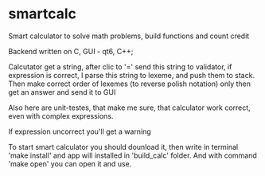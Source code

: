 # smartcalc
Smart calculator to solve math problems, build functions and count credit

Backend written on C, GUI - qt6, C++;

Calcutator get a string, after clic to '=' send this string to validator, if expression is correct, I parse this string to lexeme, and push them to stack.
Then make correct order of lexemes (to reverse polish notation) only then get an answer and send it to GUI

Also here are unit-testes, that make me sure, that calculator work correct, even with complex expressions.

If expression  uncorrect you'll get a warning


To start smart calculator you should dounload it, then write in terminal 'make install' and app will installed in 'build_calc' folder.
And with command 'make open' you can open it and use.
